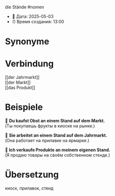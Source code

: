 die Stände
#nomen
- 📍 Дата: 2025-05-03
- ⏰ Время создания: 13:00
# Synonyme

# Verbindung 
[[der Jahrmarkt]]  
[[der Markt]]  
[[das Produkt]]
# Beispiele
🔹 **Du kaufst Obst an einem Stand auf dem Markt.**  
(Ты покупаешь фрукты в киоске на рынке.)

🔹 **Sie arbeitet an einem Stand auf dem Jahrmarkt.**  
(Она работает на прилавке на ярмарке.)

🔹 **Ich verkaufe Produkte an meinem eigenen Stand.**  
(Я продаю товары на своём собственном стенде.)
# Übersetzung
киоск, прилавок, стенд